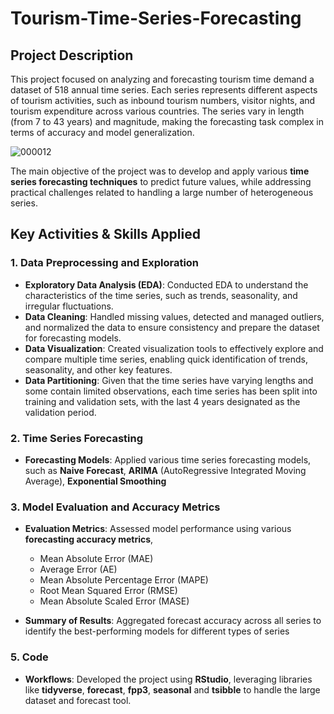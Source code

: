 # Tourism-Time-Series-Forecasting

## Project Description

This project focused on analyzing and forecasting tourism time demand a dataset of 518 annual time series. Each series represents different aspects of tourism activities, such as inbound tourism numbers, visitor nights, and tourism expenditure across various countries. The series vary in length (from 7 to 43 years) and magnitude, making the forecasting task complex in terms of accuracy and model generalization.


![000012](https://github.com/user-attachments/assets/8892d3f3-ee06-4853-9fa8-fc7a843b64e6)


The main objective of the project was to develop and apply various **time series forecasting techniques** to predict future values, while addressing practical challenges related to handling a large number of heterogeneous series.

## Key Activities & Skills Applied

### 1. **Data Preprocessing and Exploration**
   - **Exploratory Data Analysis (EDA)**: Conducted EDA to understand the characteristics of the time series, such as trends, seasonality, and irregular fluctuations.
   - **Data Cleaning**: Handled missing values, detected and managed outliers, and normalized the data to ensure consistency and prepare the dataset for forecasting models.
   - **Data Visualization**: Created visualization tools to effectively explore and compare multiple time series, enabling quick identification of trends, seasonality, and other key features.
   - **Data Partitioning**: Given that the time series have varying lengths and some contain limited observations, each time series has been split into training and validation sets, with the last 4 years designated as the validation period.

### 2. **Time Series Forecasting**
   - **Forecasting Models**: Applied various time series forecasting models, such as **Naive Forecast**, **ARIMA** (AutoRegressive Integrated Moving Average), **Exponential Smoothing**

### 3. **Model Evaluation and Accuracy Metrics**
   - **Evaluation Metrics**: Assessed model performance using various **forecasting accuracy metrics**,
       - Mean Absolute Error (MAE)
       - Average Error (AE)
       - Mean Absolute Percentage Error (MAPE)
       - Root Mean Squared Error (RMSE)
       - Mean Absolute Scaled Error (MASE)

   - **Summary of Results**: Aggregated forecast accuracy across all series to identify the best-performing models for different types of series
     

### 5. **Code**
   - **Workflows**: Developed the project using **RStudio**, leveraging libraries like **tidyverse**, **forecast**, **fpp3**, **seasonal** and **tsibble** to handle the large dataset and forecast tool.
